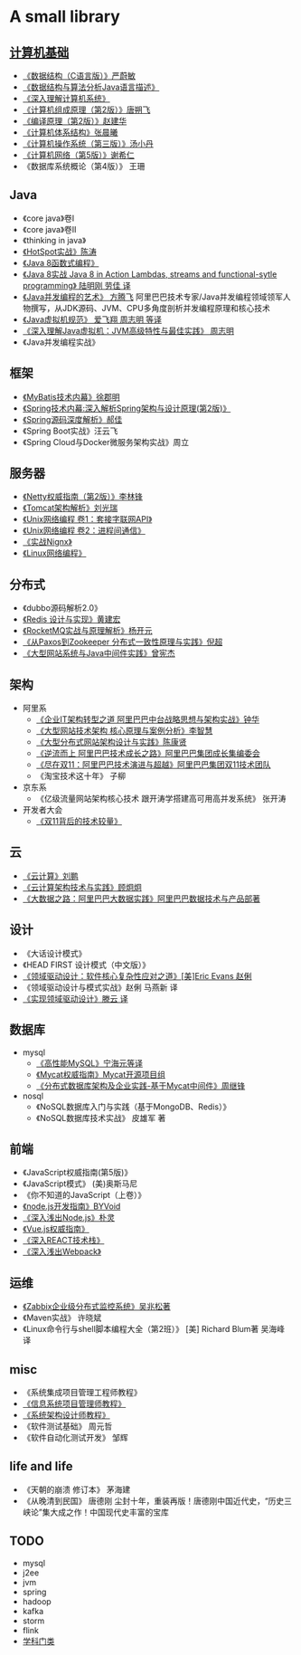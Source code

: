 
# A small library

## [计算机基础](/99-book/notes/00-base/README.md)
* [《数据结构（C语言版）》严蔚敏](/99-book/notes/00-base/数据结构.md)
* [《数据结构与算法分析Java语言描述》](/99-book/notes/00-base/数据结构与算法分析Java语言描述.md)
* [《深入理解计算机系统》](/99-book/notes/00-base/深入理解计算机系统.md)
* [《计算机组成原理（第2版）》唐朔飞](/99-book/notes/00-base/组成原理.md)
* [《编译原理（第2版）》赵建华](/99-book/notes/00-base/编译原理.md)
* [《计算机体系结构》张晨曦](/99-book/notes/00-base/计算机体系结构.md)
* [《计算机操作系统（第三版）》汤小丹](/99-book/notes/00-base/计算机操作系统.md)
* [《计算机网络（第5版）》谢希仁](/99-book/notes/00-base/计算机网络.md)
* 《数据库系统概论（第4版）》 王珊

## Java
* 《core java》卷I
* 《core java》卷II
* 《thinking in java》
* [《HotSpot实战》陈涛](/99-book/notes/10-java/HotSpot实战.md)
* [《Java 8函数式编程》](/99-book/notes/10-java/Java%208函数式编程.md)
* [《Java 8实战 Java 8 in Action Lambdas, streams and functional-sytle programming》 陆明刚 劳佳 译](/99-book/notes/10-java/Java%208实战.md)
* [《Java并发编程的艺术》 方腾飞](/99-book/notes/10-java/Java并发编程的艺术.md) 阿里巴巴技术专家/Java并发编程领域领军人物撰写，从JDK源码、JVM、CPU多角度剖析并发编程原理和核心技术
* [《Java虚拟机规范》 爱飞翔 周志明 等译](/99-book/notes/10-java/Java虚拟机规范.md)
* [《深入理解Java虚拟机：JVM高级特性与最佳实践》 周志明](/99-book/notes/10-java/深入理解Java虚拟机.md)
* 《Java并发编程实战》

## 框架
* [《MyBatis技术内幕》徐郡明](/99-book/notes/20-framework/Mybatis技术内幕.md)
* [《Spring技术内幕:深入解析Spring架构与设计原理(第2版)》](/99-book/notes/20-framework/Spring技术内幕(2).md)
* [《Spring源码深度解析》郝佳](/99-book/notes/20-framework/Spring源码深度解析.md)
* 《Spring Boot实战》汪云飞
* 《Spring Cloud与Docker微服务架构实战》周立

## 服务器
* [《Netty权威指南（第2版）》李林锋](/99-book/notes/21-server/Netty权威指南.md)
* [《Tomcat架构解析》刘光瑞](/99-book/notes/21-server/Tomcat架构解析.md)
* [《Unix网络编程 卷1：套接字联网API》](/99-book/notes/21-server/Unix网络编程%20卷1：套接字联网API.md)
* [《Unix网络编程 卷2：进程间通信》](/99-book/notes/21-server/Unix网络编程%20卷2：进程间通信.md)
* [《实战Nignx》](/99-book/notes/21-server/实战Nignx.md)
* [《Linux网络编程》](/99-book/notes/21-server/Linux网络编程.md)

## 分布式
* 《dubbo源码解析2.0》
* [《Redis 设计与实现》黄建宏](/99-book/notes/30-distributed/Redis设计与实现.md)
* [《RocketMQ实战与原理解析》杨开元](/99-book/notes/30-distributed/RocketMQ实战与原理解析.md)
* [《从Paxos到Zookeeper 分布式一致性原理与实践》倪超](/99-book/notes/30-distributed/从Paxos到ZooKeeper.md)
* [《大型网站系统与Java中间件实践》曾宪杰](/99-book/notes/30-distributed/大型网站系统与Java中间件实践.md)

## 架构
* 阿里系
  * [《企业IT架构转型之道 阿里巴巴中台战略思想与架构实战》钟华](/99-book/notes/40-architecture/企业IT架构转型之道.md)
  * [《大型网站技术架构 核心原理与案例分析》李智慧](/99-book/notes/40-architecture/大型网站技术架构.md)
  * [《大型分布式网站架构设计与实践》陈康贤](/99-book/notes/40-architecture/大型分布式网站架构.md)
  * [《逆流而上 阿里巴巴技术成长之路》阿里巴巴集团成长集编委会](/99-book/notes/40-architecture/逆流而上.md)
  * [《尽在双11：阿里巴巴技术演进与超越》阿里巴巴集团双11技术团队](/99-book/notes/40-architecture/尽在双11.md)
  * 《淘宝技术这十年》 子柳
* 京东系
  * 《亿级流量网站架构核心技术 跟开涛学搭建高可用高并发系统》 张开涛
* 开发者大会
  * [《双11背后的技术较量》](/99-book/notes/40-architecture/双11背后的技术较量.md)

## 云
* [《云计算》刘鹏](/99-book/notes/40-architecture/云计算.md)
* [《云计算架构技术与实践》顾炯炯](/99-book/notes/40-architecture/云计算架构.md)
* [《大数据之路：阿里巴巴大数据实践》阿里巴巴数据技术与产品部著](/99-book/notes/50-database/大数据之路.md)

## 设计
* 《大话设计模式》
* 《HEAD FIRST 设计模式（中文版）》
* [《领域驱动设计：软件核心复杂性应对之道》[美]Eric Evans 赵俐](/99-book/notes/40-architecture/领域驱动设计.md)
* 《领域驱动设计与模式实战》赵俐 马燕新 译
* [《实现领域驱动设计》滕云 译](/99-book/notes/40-architecture/实现领域驱动设计.md)

## 数据库
* mysql
  * [《高性能MySQL》宁海元等译](/99-book/notes/50-database/高性能MySQL.md)
  * [《Mycat权威指南》Mycat开源项目组](/99-book/notes/50-database/Mycat权威指南.md)
  * [《分布式数据库架构及企业实践-基于Mycat中间件》周继锋](/99-book/notes/50-database/分布式数据库架构及企业实践.md)
* nosql
  * 《NoSQL数据库入门与实践（基于MongoDB、Redis）》
  * 《NoSQL数据库技术实战》 皮雄军 著

## 前端
* 《JavaScript权威指南(第5版)》
* 《JavaScript模式》 (美)奥斯马尼
* 《你不知道的JavaScript（上卷）》	
* [《node.js开发指南》BYVoid](/99-book/notes/60-js/Node.js开发指南.md)
* [《深入浅出Node.js》朴灵](/99-book/notes/60-js/深入浅出NodeJS.md)
* [《Vue.js权威指南》](/99-book/notes/60-js/Vue.js权威指南.md)
* [《深入REACT技术栈》](/99-book/notes/60-js/深入REACT技术栈.md)
* [《深入浅出Webpack》](/99-book/notes/60-js/深入浅出Webpack.md)

## 运维
* [《Zabbix企业级分布式监控系统》吴兆松著](/99-book/notes/70-dev-ops/Zabbix企业级分布式监控系统.md)
* 《Maven实战》	许晓斌
* 《Linux命令行与shell脚本编程大全（第2班）》 [美] Richard Blum著 吴海峰 译

## misc
* 《系统集成项目管理工程师教程》
* [《信息系统项目管理师教程》](/80-project/exam/README.md)
* [《系统架构设计师教程》](/40-architecture/exam/README.md)
* 《软件测试基础》 周元哲
* 《软件自动化测试开发》 邹辉

## life and life
* 《天朝的崩溃 修订本》 茅海建
* 《从晚清到民国》 唐德刚 尘封十年，重装再版！唐德刚中国近代史，“历史三峡论”集大成之作！中国现代史丰富的宝库

## TODO
* mysql
* j2ee
* jvm
* spring
* hadoop
* kafka
* storm
* flink
* [学科门类](/99-book/subject/README.md)